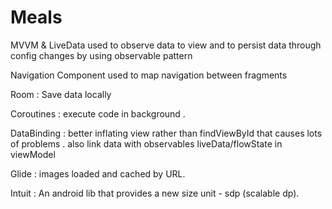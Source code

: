 # Meals

MVVM & LiveData 
  used to observe data to view and to  persist data through config changes by using observable pattern
  
Navigation Component 
  used to map navigation between fragments 
  
Room : 
  Save data locally 

Coroutines :
  execute code in background .

DataBinding : 
  better inflating view rather than findViewById that causes lots of problems . 
  also link data with observables liveData/flowState in viewModel

Glide :
  images loaded and cached by URL.

Intuit :
  An android lib that provides a new size unit - sdp (scalable dp).
  

 
  


